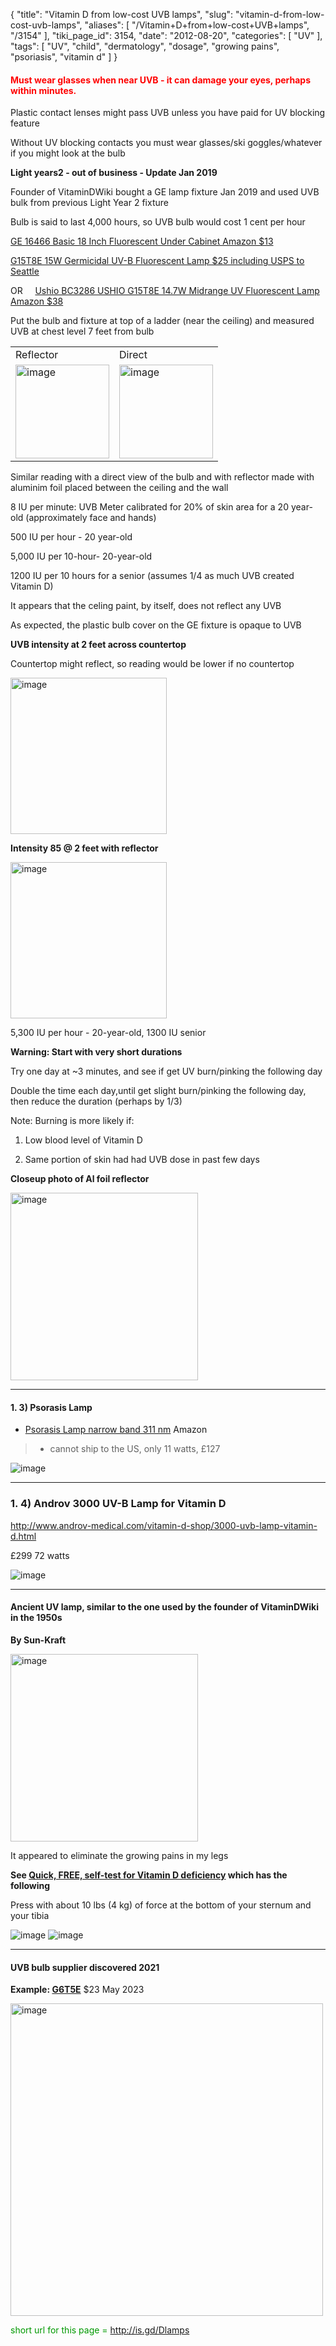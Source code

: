 {
    "title": "Vitamin D from low-cost UVB lamps",
    "slug": "vitamin-d-from-low-cost-uvb-lamps",
    "aliases": [
        "/Vitamin+D+from+low-cost+UVB+lamps",
        "/3154"
    ],
    "tiki_page_id": 3154,
    "date": "2012-08-20",
    "categories": [
        "UV"
    ],
    "tags": [
        "UV",
        "child",
        "dermatology",
        "dosage",
        "growing pains",
        "psoriasis",
        "vitamin d"
    ]
}


#### <span style="color:#F00;">Must wear glasses when near UVB - it can damage your eyes, perhaps within minutes.</span>

Plastic contact lenses might pass UVB unless you have paid for UV blocking feature

Without UV blocking contacts you must wear glasses/ski goggles/whatever if you might look at the bulb

 **Light years2  - out of business - Update Jan 2019** 

<!-- ~tc~ start ~/tc~ -->

Founder of VitaminDWiki bought a GE lamp fixture Jan 2019 and used UVB bulk from previous Light Year 2 fixture

Bulb is said to last 4,000 hours, so UVB bulb would cost 1 cent per hour

[GE 16466 Basic 18 Inch Fluorescent Under Cabinet Amazon $13](https://www.amazon.com/gp/product/B000HJ75PW/ref=ppx_yo_dt_b_asin_title_o01__o00_s00?ie=UTF8&psc=1)

[G15T8E 15W Germicidal UV-B Fluorescent Lamp $25 including USPS to Seattle](https://www.replacementlightbulbs.com/lampg15t8euvbgermicidal.html)

OR &nbsp; &nbsp; [Ushio BC3286 USHIO G15T8E 14.7W Midrange UV Fluorescent Lamp Amazon $38](https://www.amazon.com/Ushio-BC3286-G15T8E-Midrange-Fluorescent/dp/B003ZAQDTY/ref=sr_1_1?ie=UTF8&qid=1548641731&sr=8-1&keywords=G15T8E)

Put the bulb and fixture at top of a ladder (near the ceiling) and measured UVB at chest level 7 feet from bulb

| | |
| --- | --- |
| Reflector | Direct |
| <img src="https://d378j1rmrlek7x.cloudfront.net/attachments/jpeg/uv-reflector-ladder.jpg" alt="image" width="150"> | <img src="https://d378j1rmrlek7x.cloudfront.net/attachments/jpeg/uv-bulb-ladder.jpg" alt="image" width="150"> |

Similar reading with a direct view of the bulb and with reflector made with aluminim foil placed between the ceiling and the wall

8 IU per minute:  UVB Meter calibrated for 20% of skin area for a 20 year-old (approximately face and hands)

500 IU per hour - 20 year-old

5,000 IU per 10-hour- 20-year-old

1200 IU  per 10 hours for a senior (assumes 1/4 as much UVB created Vitamin D)

It appears that the celing paint, by itself, does not reflect any UVB

As expected, the plastic bulb cover on the GE fixture is opaque to UVB

 **UVB intensity at 2 feet across countertop** 

Countertop might reflect, so reading would be lower if no countertop

<img src="https://d378j1rmrlek7x.cloudfront.net/attachments/jpeg/uvb-2-feet.jpg" alt="image" width="250">

 **Intensity 85  @ 2 feet with reflector** 

<img src="https://d378j1rmrlek7x.cloudfront.net/attachments/jpeg/uvb-al-2-feet.jpg" alt="image" width="250">

5,300 IU per hour - 20-year-old, 1300 IU senior

 **Warning: Start with very short durations** 

Try one day at  ~3 minutes, and see if get UV burn/pinking the following day

Double the time each day,until get slight burn/pinking the following day, then reduce the duration (perhaps by 1/3)

Note: Burning is more likely if:

1. Low blood level of Vitamin D

1. Same portion of skin had had UVB dose in past few days

 **Closeup photo of Al foil reflector** 

<img src="https://d378j1rmrlek7x.cloudfront.net/attachments/jpeg/uvb-al-off.jpg" alt="image" width="300">

<!-- ~tc~ end ~/tc~ -->

---

#### 1. 3) Psorasis Lamp

* [Psorasis Lamp narrow band 311 nm](https://www.amazon.co.uk/Care-Lamps-Psoriasis-Narrowband-deficiencies/dp/B00IHMANTG/ref=sr_1_1_s_it?s=drugstore&ie=UTF8&qid=1484218261&sr=1-1&keywords=uv-b+lamp) Amazon

> - cannot ship to the US, only 11 watts, £127

<img src="https://d378j1rmrlek7x.cloudfront.net/attachments/jpeg/psoriasis-lamp.jpg" alt="image">

---

### 1. 4) Androv 3000 UV-B Lamp for Vitamin D

http://www.androv-medical.com/vitamin-d-shop/3000-uvb-lamp-vitamin-d.html

£299  72 watts

<img src="https://d378j1rmrlek7x.cloudfront.net/attachments/jpeg/androv-3000.jpg" alt="image">

---

#### Ancient UV lamp, similar to the one used by the founder of VitaminDWiki in the 1950s

 **By Sun-Kraft** 

<img src="https://d378j1rmrlek7x.cloudfront.net/attachments/jpeg/uv-lamp-sunkraft.jpg" alt="image" width="300">

It appeared to eliminate the growing pains in my legs

 **See [Quick, FREE, self-test for Vitamin D deficiency](/tags/quick-free-self-test-for-vitamin-d-deficiency.html) which has the following** 

Press with about 10 lbs (4 kg) of force at the bottom of your sternum and your tibia

<img src="https://d378j1rmrlek7x.cloudfront.net/attachments/jpeg/sternum.jpg" alt="image" style="max-width: 200px;"> <img src="https://d378j1rmrlek7x.cloudfront.net/attachments/jpeg/tibia.jpg" alt="image" style="max-width: 400px;"> 

---

#### UVB bulb supplier discovered 2021

 **Example: [G6T5E](https://www.sciencelighting.com/sankyo-denki-g6t5e-uvb-linear-lamp/)**   $23 May 2023

<img src="https://d378j1rmrlek7x.cloudfront.net/attachments/jpeg/ushio-g8tse.jpg" alt="image" width="500">

<span style="color:#090;">short url for this page = http://is.gd/Dlamps</span>